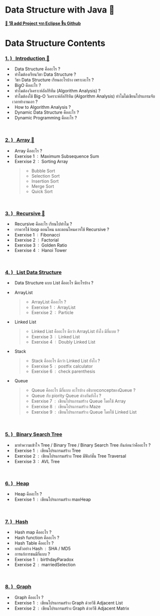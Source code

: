 
# Data Structure with Java 🚀

[**🔗 วิธี add Project จาก Eclipse ขึ้น Github**](https://www.youtube.com/watch?v=LPT7v69guVY)

# Data  Structure  Contents

### [1.&nbsp;) &nbsp;&nbsp;Introduction 🔗](https://github.com/Arisa-Kaewsuan/Datastructure_Java/blob/main/Introduction.md)
 - &nbsp; Data Structure คืออะไร ? 
 - &nbsp; ทำไมต้องเรียนวิชา Data Structure ?
 - &nbsp; วิชา Data Structure เรียนอะไรบ้าง เพราะอะไร ?
 - &nbsp; BigO คืออะไร ?
 - &nbsp; ทำไมต้องวิเคราะห์อัลกิริทึม (Algorithm Analysis) ?
 - &nbsp; ทำไมต้องใช้ Big-O วิเคราะห์อัลกิริทึม (Algorithm Analysis) ทำไมไม่เขียนโปรแกรมจับเวลาทำงานเอา ?
 - &nbsp; How to Algorithm Analysis ?
 - &nbsp; Dynamic Data Structure คืออะไร ?
 - &nbsp; Dynamic Programming คืออะไร ?
<br/>

### [2.&nbsp;) &nbsp;&nbsp;Array 🔗](https://github.com/Arisa-Kaewsuan/Datastructure_Java/blob/main/Array.md)
 - &nbsp; Array คืออะไร ?
 - &nbsp; Exerxise 1 &nbsp;:&nbsp; Maximum Subsequence Sum
 - &nbsp; Exerxise 2 &nbsp;:&nbsp; Sorting Array
     >- Bubble Sort
     >- Selection Sort
     >- Insertion Sort
     >- Merge Sort
     >- Quick Sort
 <br/>

### [3.&nbsp;) &nbsp;&nbsp;Recursive 🔗](https://github.com/Arisa-Kaewsuan/Datastructure_Java/blob/main/Recursive.md)
 - &nbsp; Recursive คืออะไร เรียนไปทำไม ?
 - &nbsp; เราควรใช้ loop ตอนไหน และตอนไหนควรใช้ Recursive ?
 - &nbsp; Exerxise 1 &nbsp;:&nbsp; Fibonacci
 - &nbsp; Exerxise 2 &nbsp;:&nbsp; Factorial
 - &nbsp; Exerxise 3 &nbsp;:&nbsp; Golden Ratio
 - &nbsp; Exerxise 4 &nbsp;:&nbsp; Hanoi Tower
 <br/>

### [4.&nbsp;) &nbsp;&nbsp;List Data Structure](https://github.com/Arisa-Kaewsuan/Datastructure_Java/blob/main/Introduction.md)
 - &nbsp; Data Structure แบบ List คืออะไร มีอะไรบ้าง ?
 - &nbsp; ArrayList
     >- ArrayList คืออะไร ?
     >- Exerxise 1 &nbsp;:&nbsp; ArrayList
     >- Exerxise 2 &nbsp;:&nbsp; Particle

 - &nbsp; Linked List 
     >- Linked List คืออะไร ดีกว่า ArrayList ยังไง มีกี่แบบ ?
     >- Exerxise 3 &nbsp;:&nbsp; Linked List
     >- Exerxise 4 &nbsp;:&nbsp; Doubly Linked List

 - &nbsp; Stack 
     >- Stack คืออะไร ดีกว่า Linked List ยังไง ?
     >- Exerxise 5 &nbsp;:&nbsp; postfix calculator
     >- Exerxise 6 &nbsp;:&nbsp; check parenthesis

 - &nbsp; Queue 
     >- Queue คืออะไร มีกี่แบบ อะไรบ้าง  อธิบายconceptของQueue ?
     >- Queue กับ piority Queue ต่างกันยังไง ?
     >- Exerxise 7 &nbsp;:&nbsp; เขียนโปรแกรมสร้าง Queue โดยใช้ Array
     >- Exerxise 8 &nbsp;:&nbsp; เขียนโปรแกรมสร้าง Maze 
     >- Exerxise 9 &nbsp;:&nbsp; เขียนโปรแกรมสร้าง Queue โดยใช้ Linked List
  <br/>

### [5.&nbsp;) &nbsp;&nbsp;Binary Search Tree](https://github.com/Arisa-Kaewsuan/Datastructure_Java/blob/main/Introduction.md)
 - &nbsp; มาทำความเข้าใจ  Tree / Binary Tree / Binary Search Tree กันก่อนว่าคืออะไร ? 
 - &nbsp; Exerxise 1 &nbsp;:&nbsp; เขียนโปรแกรมสร้าง Tree
 - &nbsp; Exerxise 2 &nbsp;:&nbsp; เขียนโปรแกรมสร้าง Tree มีฟังก์ชั่น Tree Traversal
 - &nbsp; Exerxise 3 &nbsp;:&nbsp; AVL Tree
 <br/>

### [6.&nbsp;) &nbsp;&nbsp;Heap](https://github.com/Arisa-Kaewsuan/Datastructure_Java/blob/main/Introduction.md)
 - &nbsp; Heap คืออะไร ?
 - &nbsp; Exerxise 1 &nbsp;:&nbsp; เขียนโปรแกรมสร้าง maxHeap
 <br/>

 ### [7.&nbsp;) &nbsp;&nbsp;Hash](https://github.com/Arisa-Kaewsuan/Datastructure_Java/blob/main/Introduction.md)
 - &nbsp; Hash map คืออะไร ?
 - &nbsp; Hash function คืออะไร ?
 - &nbsp; Hash Table คืออะไร ?
 - &nbsp; ยกตัวอย่าง Hash &nbsp;:&nbsp; SHA / MD5
 - &nbsp; การแก้การชนมีกี่แบบ ?
 - &nbsp; Exerxise 1 &nbsp;:&nbsp; birthdayParadox
 - &nbsp; Exerxise 2 &nbsp;:&nbsp; marriedSelection
 <br/>

 ### [8.&nbsp;) &nbsp;&nbsp;Graph](https://github.com/Arisa-Kaewsuan/Datastructure_Java/blob/main/Introduction.md)
 - &nbsp; Graph คืออะไร ?
 - &nbsp; Exerxise 1 &nbsp;:&nbsp; เขียนโปรแกรมสร้าง Graph ด้วยวิธี Adjacent List
 - &nbsp; Exerxise 2 &nbsp;:&nbsp; เขียนโปรแกรมสร้าง Graph ด้วยวิธี Adjacent Matrix



